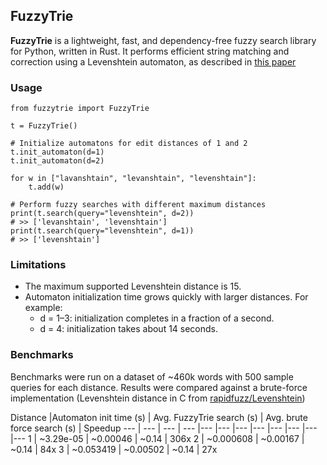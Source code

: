 ## FuzzyTrie

**FuzzyTrie** is a lightweight, fast, and dependency-free fuzzy search library for Python, written in Rust. It performs efficient string matching and correction using a Levenshtein automaton, as described in [this paper](https://dmice.ohsu.edu/bedricks/courses/cs655/pdf/readings/2002_Schulz.pdf "paper")

### Usage

```
from fuzzytrie import FuzzyTrie

t = FuzzyTrie()

# Initialize automatons for edit distances of 1 and 2
t.init_automaton(d=1)
t.init_automaton(d=2)

for w in ["lavanshtain", "levanshtain", "levenshtain"]:
    t.add(w)

# Perform fuzzy searches with different maximum distances
print(t.search(query="levenshtein", d=2))
# >> ['levanshtain', 'levenshtain']
print(t.search(query="levenshtein", d=1))
# >> ['levenshtain']
```


### Limitations
- The maximum supported Levenshtein distance is 15.
- Automaton initialization time grows quickly with larger distances.
	For example:
	- d = 1–3: initialization completes in a fraction of a second.
	- d = 4: initialization takes about 14 seconds.


### Benchmarks
Benchmarks were run on a dataset of ~460k words with 500 sample queries for each distance. Results were compared against a brute-force implementation (Levenshtein distance in C from [rapidfuzz/Levenshtein](https://github.com/rapidfuzz/Levenshtein "library"))


Distance |Automaton init time (s) | Avg. FuzzyTrie search (s) | Avg. brute force search (s) | Speedup
--- | --- | --- | --- |--- |--- |--- |--- |--- |--- |--- |---
1 | ~3.29e-05 | ~0.00046 | ~0.14 | 306x
2 | ~0.000608 | ~0.00167 | ~0.14 | 84x
3 | ~0.053419 | ~0.00502 | ~0.14 | 27x